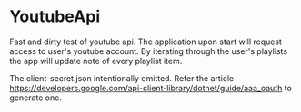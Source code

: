 # YoutubeApi
Fast and dirty test of youtube api. 
The application upon start will request access to user's youtube account. By iterating through the user's playlists the app will update note of every playlist item.

The client-secret.json intentionally omitted. Refer the article https://developers.google.com/api-client-library/dotnet/guide/aaa_oauth to generate one.
